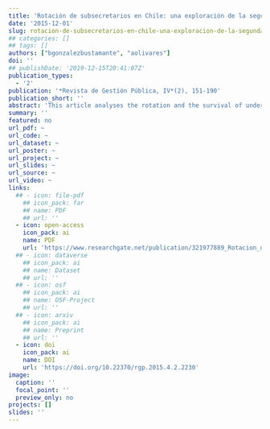 ```yaml
---
title: 'Rotación de subsecretarios en Chile: una exploración de la segunda línea gubernamental, 1990-2014'
date: '2015-12-01'
slug: rotacion-de-subsecretarios-en-chile-una-exploracion-de-la-segunda-linea-gubernamental
## categories: []
## tags: []
authors: ["bgonzalezbustamante", "aolivares"]
doi: ''
## publishDate: '2019-12-15T20:41:07Z'
publication_types:
  - '2'
publication: '*Revista de Gestión Pública, IV*(2), 151-190'
publication_short: ''
abstract: 'This article analyses the rotation and the survival of undersecretaries in Chile during the governments of the Concertación  (1990-2010)  and the government of  Sebastián  Piñera  (2010-2014). During the last decade, cabinets as an object of study have earned centrality among scholars who study the presidential functioning and those who study political elites.  In this context,  this paper analyses an object of study that has been overlooked: the undersecretaries,  the second government line. Descriptively it examines the rotation of all undersecretaries of the period. With survival analysis, specifically proportional hazards models,  the influence of institutional factors and critical events (shocks)  as a  kind of ministerial dependency, low presidential approval,  corruption scandals are evaluated,  among others,  in relation with the permanence of the undersecretaries in office. The findings of this article allow thought about factors that are part and influence the political system and emerge as predictors of risk/survival in the undersecretariats.  This makes this work an original contribution to the generation of knowledge about the role that undersecretaries have played within the government.'
summary: ''
featured: no
url_pdf: ~
url_code: ~
url_dataset: ~
url_poster: ~
url_project: ~
url_slides: ~
url_source: ~
url_video: ~
links:
  ## - icon: file-pdf
    ## icon_pack: far
    ## name: PDF
    ## url: ''
  - icon: open-access 
    icon_pack: ai
    name: PDF
    url: 'https://www.researchgate.net/publication/321977889_Rotacion_de_subsecretarios_en_Chile_una_exploracion_de_la_segunda_linea_gubernamental_1990-2014'
  ## - icon: dataverse
    ## icon_pack: ai
    ## name: Dataset
    ## url: ''
  ## - icon: osf
    ## icon_pack: ai
    ## name: OSF-Project
    ## url: ''
  ## - icon: arxiv
    ## icon_pack: ai
    ## name: Preprint
    ## url: ''
  - icon: doi
    icon_pack: ai
    name: DOI
    url: 'https://doi.org/10.22370/rgp.2015.4.2.2230'
image:
  caption: ''
  focal_point: ''
  preview_only: no
projects: []
slides: ''
---
```

